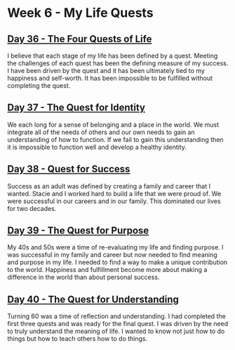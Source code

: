 # Week 6 - My Life Quests

## [Day 36 - The Four Quests of Life](/after/36.md)

I believe that each stage of my life has been defined by a quest.  Meeting the challenges of each quest has been the
defining measure of my success.  I have been driven by the quest and it has been ultimately tied to my happiness and
self-worth.  It has been impossible to be fulfilled without completing the quest.


## [Day 37 - The Quest for Identity](/after/37.md)

We each long for a sense of belonging and a place in the world.  We must integrate all of the needs of others and our own
needs to gain an understanding of how to function.  If we fail to gain this understanding then it is impossible to function 
well and develop a healthy identity.  


## [Day 38 - Quest for Success](/after/38.md)

Success as an adult was defined by creating a family and career that I wanted.  Stacie and I worked hard to build a life
that we were proud of.  We were successful in our careers and in our family.  This dominated our lives for two decades.


## [Day 39 - The Quest for Purpose](/after/39.md)

My 40s and 50s were a time of re-evaluating my life and finding purpose.  I was successful in my family and career but now needed to
find meaning and purpose in my life.  I needed to find a way to make a unique contribution to the world.  Happiness and fulfillment
become more about making a difference in the world than about personal success.


## [Day 40 - The Quest for Understanding](/after/40.md)

Turning 60 was a time of reflection and understanding.  I had completed the first three quests and was ready for the
final quest.  I was driven by the need to truly understand the meaning of life.  I wanted to know not just how to do
things but how to teach others how to do things.

